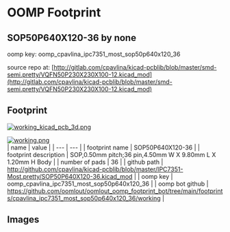# OOMP Footprint  
## SOP50P640X120-36  by none  
  
oomp key: oomp_cpavlina_ipc7351_most_sop50p640x120_36  
  
source repo at: [http://gitlab.com/cpavlina/kicad-pcblib/blob/master/smd-semi.pretty/VQFN50P230X230X100-12.kicad_mod](http://gitlab.com/cpavlina/kicad-pcblib/blob/master/smd-semi.pretty/VQFN50P230X230X100-12.kicad_mod)  
## Footprint  
  
[![working_kicad_pcb_3d.png](working_kicad_pcb_3d_600.png)](working_kicad_pcb_3d.png)  
  
[![working.png](working_600.png)](working.png)  
| name | value | 
| --- | --- | 
| footprint name | SOP50P640X120-36 | 
| footprint description | SOP,0.50mm pitch;36 pin,4.50mm W X 9.80mm L X 1.20mm H Body | 
| number of pads | 36 | 
| github path | http://github.com/cpavlina/kicad-pcblib/blob/master/IPC7351-Most.pretty/SOP50P640X120-36.kicad_mod | 
| oomp key | oomp_cpavlina_ipc7351_most_sop50p640x120_36 | 
| oomp bot github | https://github.com/oomlout/oomlout_oomp_footprint_bot/tree/main/footprints/cpavlina_ipc7351_most_sop50p640x120_36/working | 
## Images  
